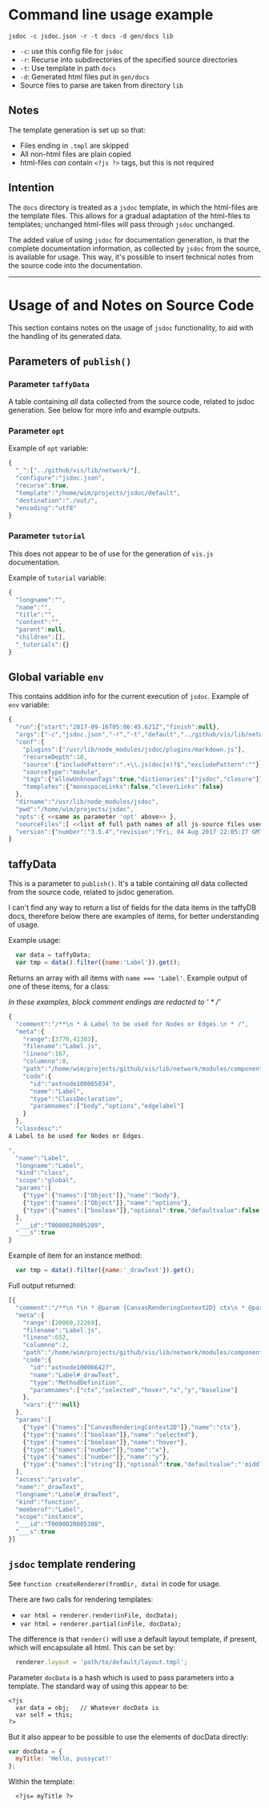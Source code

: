# Command line usage example

```
jsdoc -c jsdoc.json -r -t docs -d gen/docs lib
```

- `-c`: use this config file for `jsdoc`
- `-r`: Recurse into subdirectories of the specified source directories
- `-t`: Use template in path `docs`
- `-d`: Generated html files put in `gen/docs`
- Source files to parse are taken from directory `lib`


## Notes

The template generation is set up so that:

  - Files ending in `.tmpl` are skipped
  - All non-html files are plain copied
  - html-files *can* contain `<?js ?>` tags, but this is not required


## Intention

The `docs` directory is treated as a `jsdoc` template, in which the html-files are the template files. This allows for a gradual adaptation of the html-files to templates; unchanged html-files will pass through `jsdoc` unchanged.

The added value of using `jsdoc` for documentation generation, is that the complete documentation information, as collected by `jsdoc` from the source, is available for usage. This way, it's possible to insert technical notes from the source code into the documentation.

----

# Usage of and Notes on Source Code

This section contains notes on the usage of `jsdoc` functionality, to aid with the handling of its generated data.


## Parameters of `publish()`

### Parameter `taffyData`

  A table containing *all* data collected from the source code, related to jsdoc generation. See below for more info and example outputs.

### Parameter `opt`

Example of `opt` variable:

```js
{
  "_":["../github/vis/lib/network/"],
  "configure":"jsdoc.json",
  "recurse":true,
  "template":"/home/wim/projects/jsdoc/default",
  "destination":"./out/",
  "encoding":"utf8"
}
```

### Parameter `tutorial`

This does not appear to be of use for the generation of `vis.js` documentation.

Example of `tutorial` variable:

```js
{
  "longname":"",
  "name":"",
  "title":"",
  "content":"",
  "parent":null,
  "children":[],
  "_tutorials":{}
}
```

## Global variable `env`

This contains addition info for the current execution of `jsdoc`. Example of `env` variable:

```js
{
  "run":{"start":"2017-09-16T05:06:45.621Z","finish":null},
  "args":["-c","jsdoc.json","-r","-t","default","../github/vis/lib/network/"],
  "conf":{
    "plugins":["/usr/lib/node_modules/jsdoc/plugins/markdown.js"],
    "recurseDepth":10,
    "source":{"includePattern":".+\\.js(doc|x)?$","excludePattern":""},
    "sourceType":"module",
    "tags":{"allowUnknownTags":true,"dictionaries":["jsdoc","closure"]},
    "templates":{"monospaceLinks":false,"cleverLinks":false}
  },
  "dirname":"/usr/lib/node_modules/jsdoc",
  "pwd":"/home/wim/projects/jsdoc",
  "opts":{ <<same as parameter 'opt' above>> },
  "sourceFiles":[ <<list of full path names of all js-source files used as input>> ],
  "version":{"number":"3.5.4","revision":"Fri, 04 Aug 2017 22:05:27 GMT"}
}
```


## taffyData

This is a parameter to `publish()`. It's a table containing *all* data collected from the source code, related to jsdoc generation.

I can't find any way to return a list of fields for the data items in the taffyDB docs, therefore below there are examples of items, for better understanding of usage.

Example usage:

```js
  var data = taffyData;
  var tmp = data().filter({name:'Label'}).get();
```

Returns an array with all items with `name === 'Label'`. Example output of one of these items, for a class:

*In these examples, block comment endings are redacted to ' * /'*

```js
{
  "comment":"/**\n * A Label to be used for Nodes or Edges.\n * /",
  "meta":{
    "range":[3770,41303],
    "filename":"Label.js",
    "lineno":167,
    "columnno":0,
    "path":"/home/wim/projects/github/vis/lib/network/modules/components/shared",
    "code":{
      "id":"astnode100065034",
      "name":"Label",
      "type":"ClassDeclaration",
      "paramnames":["body","options","edgelabel"]
    }
  },
  "classdesc":"
A Label to be used for Nodes or Edges.

",
  "name":"Label",
  "longname":"Label",
  "kind":"class",
  "scope":"global",
  "params":[
    {"type":{"names":["Object"]},"name":"body"},
    {"type":{"names":["Object"]},"name":"options"},
    {"type":{"names":["boolean"]},"optional":true,"defaultvalue":false,"name":"edgelabel"}
  ],
  "___id":"T000002R005289",
  "___s":true
}
```

Example of item for an instance method:

```js
  var tmp = data().filter({name:'_drawText'}).get();
```

Full output returned:

```js
[{
  "comment":"/**\n *\n * @param {CanvasRenderingContext2D} ctx\n * @param {boolean} selected\n * @param {boolean} hover\n * @param {number} x\n * @param {number} y\n * @param {string} [baseline='middle']\n * @private\n * /",
  "meta":{
    "range":[20060,22269],
    "filename":"Label.js",
    "lineno":652,
    "columnno":2,
    "path":"/home/wim/projects/github/vis/lib/network/modules/components/shared",
    "code":{
      "id":"astnode100066427",
      "name":"Label#_drawText",
      "type":"MethodDefinition",
      "paramnames":["ctx","selected","hover","x","y","baseline"]
    },
    "vars":{"":null}
  },
  "params":[
    {"type":{"names":["CanvasRenderingContext2D"]},"name":"ctx"},
    {"type":{"names":["boolean"]},"name":"selected"},
    {"type":{"names":["boolean"]},"name":"hover"},
    {"type":{"names":["number"]},"name":"x"},
    {"type":{"names":["number"]},"name":"y"},
    {"type":{"names":["string"]},"optional":true,"defaultvalue":"'middle'","name":"baseline"}
  ],
  "access":"private",
  "name":"_drawText",
  "longname":"Label#_drawText",
  "kind":"function",
  "memberof":"Label",
  "scope":"instance",
  "___id":"T000002R005388",
  "___s":true
}]
```

## `jsdoc` template rendering

See `function createRenderer(fromDir, data)` in code for usage.

There are two calls for rendering templates:
 
  - `var html = renderer.render(inFile, docData);`
  - `var html = renderer.partial(inFile, docData);`
 
The difference is that `render()` will use a default layout template, if present, which will encapsulate all html. This can be set by:
 
```js
  renderer.layout = 'path/to/default/layout.tmpl'; 
```
 
Parameter `docData` is a hash which is used to pass parameters into a template. The standard way of using this appear to be:

```
<?js
  var data = obj;   // Whatever docData is
  var self = this;
?>
```
 
But it also appear to be possible to use the elements of docData directly:

```js
var docData = {
  myTitle: 'Hello, pussycat!'
};
```
 
Within the template:

```
  <?js= myTitle ?>
```
